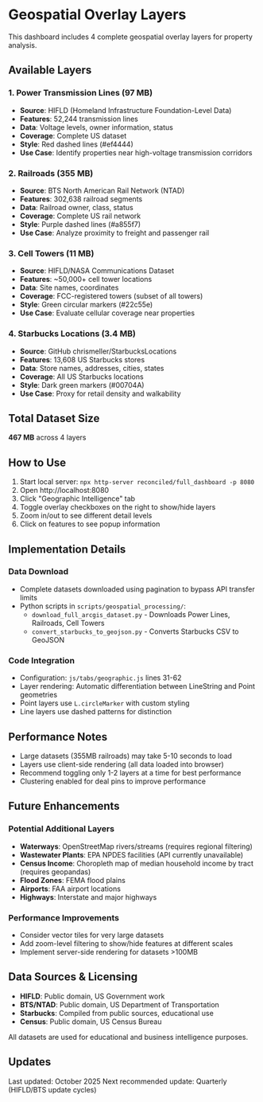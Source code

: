 # Geospatial Overlay Layers

This dashboard includes 4 complete geospatial overlay layers for property analysis.

## Available Layers

### 1. Power Transmission Lines (97 MB)
- **Source**: HIFLD (Homeland Infrastructure Foundation-Level Data)
- **Features**: 52,244 transmission lines
- **Data**: Voltage levels, owner information, status
- **Coverage**: Complete US dataset
- **Style**: Red dashed lines (#ef4444)
- **Use Case**: Identify properties near high-voltage transmission corridors

### 2. Railroads (355 MB)
- **Source**: BTS North American Rail Network (NTAD)
- **Features**: 302,638 railroad segments
- **Data**: Railroad owner, class, status
- **Coverage**: Complete US rail network
- **Style**: Purple dashed lines (#a855f7)
- **Use Case**: Analyze proximity to freight and passenger rail

### 3. Cell Towers (11 MB)
- **Source**: HIFLD/NASA Communications Dataset
- **Features**: ~50,000+ cell tower locations
- **Data**: Site names, coordinates
- **Coverage**: FCC-registered towers (subset of all towers)
- **Style**: Green circular markers (#22c55e)
- **Use Case**: Evaluate cellular coverage near properties

### 4. Starbucks Locations (3.4 MB)
- **Source**: GitHub chrismeller/StarbucksLocations
- **Features**: 13,608 US Starbucks stores
- **Data**: Store names, addresses, cities, states
- **Coverage**: All US Starbucks locations
- **Style**: Dark green markers (#00704A)
- **Use Case**: Proxy for retail density and walkability

## Total Dataset Size
**467 MB** across 4 layers

## How to Use

1. Start local server: `npx http-server reconciled/full_dashboard -p 8080`
2. Open http://localhost:8080
3. Click "Geographic Intelligence" tab
4. Toggle overlay checkboxes on the right to show/hide layers
5. Zoom in/out to see different detail levels
6. Click on features to see popup information

## Implementation Details

### Data Download
- Complete datasets downloaded using pagination to bypass API transfer limits
- Python scripts in `scripts/geospatial_processing/`:
  - `download_full_arcgis_dataset.py` - Downloads Power Lines, Railroads, Cell Towers
  - `convert_starbucks_to_geojson.py` - Converts Starbucks CSV to GeoJSON

### Code Integration
- Configuration: `js/tabs/geographic.js` lines 31-62
- Layer rendering: Automatic differentiation between LineString and Point geometries
- Point layers use `L.circleMarker` with custom styling
- Line layers use dashed patterns for distinction

## Performance Notes

- Large datasets (355MB railroads) may take 5-10 seconds to load
- Layers use client-side rendering (all data loaded into browser)
- Recommend toggling only 1-2 layers at a time for best performance
- Clustering enabled for deal pins to improve performance

## Future Enhancements

### Potential Additional Layers
- **Waterways**: OpenStreetMap rivers/streams (requires regional filtering)
- **Wastewater Plants**: EPA NPDES facilities (API currently unavailable)
- **Census Income**: Choropleth map of median household income by tract (requires geopandas)
- **Flood Zones**: FEMA flood plains
- **Airports**: FAA airport locations
- **Highways**: Interstate and major highways

### Performance Improvements
- Consider vector tiles for very large datasets
- Add zoom-level filtering to show/hide features at different scales
- Implement server-side rendering for datasets >100MB

## Data Sources & Licensing

- **HIFLD**: Public domain, US Government work
- **BTS/NTAD**: Public domain, US Department of Transportation
- **Starbucks**: Compiled from public sources, educational use
- **Census**: Public domain, US Census Bureau

All datasets are used for educational and business intelligence purposes.

## Updates

Last updated: October 2025
Next recommended update: Quarterly (HIFLD/BTS update cycles)

